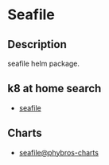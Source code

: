 # Seafile

## Description

seafile helm package.

## k8 at home search

- [seafile](https://nanne.dev/k8s-at-home-search/#/seafile)

## Charts

- [seafile@phybros-charts](https://phybros.github.io/helm-charts/)
